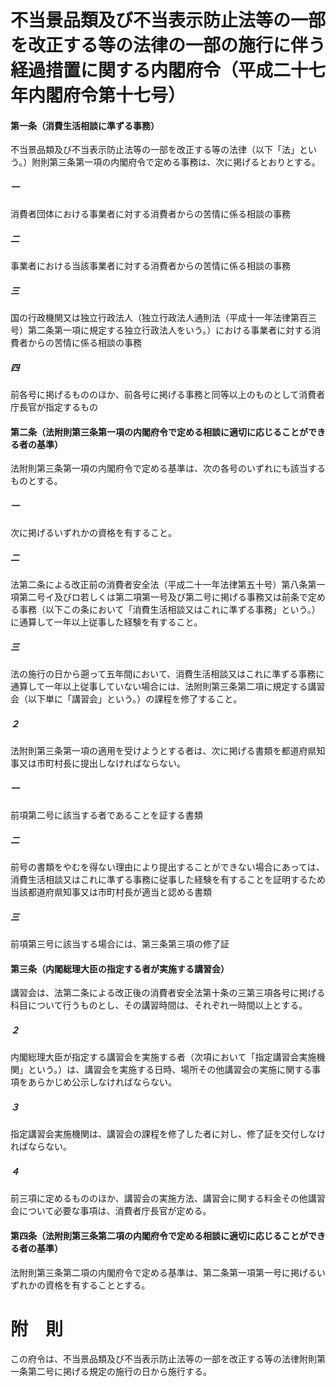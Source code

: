# 不当景品類及び不当表示防止法等の一部を改正する等の法律の一部の施行に伴う経過措置に関する内閣府令（平成二十七年内閣府令第十七号）
#### 第一条（消費生活相談に準ずる事務）
不当景品類及び不当表示防止法等の一部を改正する等の法律（以下「法」という。）附則第三条第一項の内閣府令で定める事務は、次に掲げるとおりとする。
##### 一
消費者団体における事業者に対する消費者からの苦情に係る相談の事務
##### 二
事業者における当該事業者に対する消費者からの苦情に係る相談の事務
##### 三
国の行政機関又は独立行政法人（独立行政法人通則法（平成十一年法律第百三号）第二条第一項に規定する独立行政法人をいう。）における事業者に対する消費者からの苦情に係る相談の事務
##### 四
前各号に掲げるもののほか、前各号に掲げる事務と同等以上のものとして消費者庁長官が指定するもの
#### 第二条（法附則第三条第一項の内閣府令で定める相談に適切に応じることができる者の基準）
法附則第三条第一項の内閣府令で定める基準は、次の各号のいずれにも該当するものとする。
##### 一
次に掲げるいずれかの資格を有すること。
##### 二
法第二条による改正前の消費者安全法（平成二十一年法律第五十号）第八条第一項第二号イ及びロ若しくは第二項第一号及び第二号に掲げる事務又は前条で定める事務（以下この条において「消費生活相談又はこれに準ずる事務」という。）に通算して一年以上従事した経験を有すること。
##### 三
法の施行の日から遡って五年間において、消費生活相談又はこれに準ずる事務に通算して一年以上従事していない場合には、法附則第三条第二項に規定する講習会（以下単に「講習会」という。）の課程を修了すること。
##### ２
法附則第三条第一項の適用を受けようとする者は、次に掲げる書類を都道府県知事又は市町村長に提出しなければならない。
##### 一
前項第二号に該当する者であることを証する書類
##### 二
前号の書類をやむを得ない理由により提出することができない場合にあっては、消費生活相談又はこれに準ずる事務に従事した経験を有することを証明するため当該都道府県知事又は市町村長が適当と認める書類
##### 三
前項第三号に該当する場合には、第三条第三項の修了証
#### 第三条（内閣総理大臣の指定する者が実施する講習会）
講習会は、法第二条による改正後の消費者安全法第十条の三第三項各号に掲げる科目について行うものとし、その講習時間は、それぞれ一時間以上とする。
##### ２
内閣総理大臣が指定する講習会を実施する者（次項において「指定講習会実施機関」という。）は、講習会を実施する日時、場所その他講習会の実施に関する事項をあらかじめ公示しなければならない。
##### ３
指定講習会実施機関は、講習会の課程を修了した者に対し、修了証を交付しなければならない。
##### ４
前三項に定めるもののほか、講習会の実施方法、講習会に関する料金その他講習会について必要な事項は、消費者庁長官が定める。
#### 第四条（法附則第三条第二項の内閣府令で定める相談に適切に応じることができる者の基準）
法附則第三条第二項の内閣府令で定める基準は、第二条第一項第一号に掲げるいずれかの資格を有することとする。
# 附　則
この府令は、不当景品類及び不当表示防止法等の一部を改正する等の法律附則第一条第二号に掲げる規定の施行の日から施行する。
